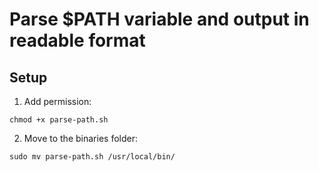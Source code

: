 # Parse $PATH variable and output in readable format

## Setup
1. Add permission:
```shell
chmod +x parse-path.sh
```
2. Move to the binaries folder:
```shell
sudo mv parse-path.sh /usr/local/bin/
```